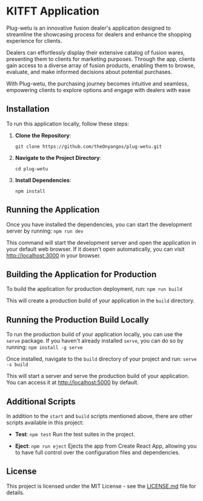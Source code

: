 # KITFT Application

Plug-wetu is an innovative fusion dealer's application designed to streamline the showcasing process for dealers and enhance the shopping experience for clients.

Dealers can effortlessly display their extensive catalog of fusion wares, presenting them to clients for marketing purposes. Through the app, clients gain access to a diverse array of fusion products, enabling them to browse, evaluate, and make informed decisions about potential purchases.

With Plug-wetu, the purchasing journey becomes intuitive and seamless, empowering clients to explore options and engage with dealers with ease

## Installation

To run this application locally, follow these steps:

1. **Clone the Repository**: 
    ```
    git clone https://github.com/theOnyangos/plug-wetu.git
    ```

2. **Navigate to the Project Directory**: 
    ```
    cd plug-wetu
    ```

3. **Install Dependencies**: 
    ```
    npm install
    ```

## Running the Application

Once you have installed the dependencies, you can start the development server by running: `npm run dev`


This command will start the development server and open the application in your default web browser. If it doesn't open automatically, you can visit [http://localhost:3000](http://localhost:3000) in your browser.

## Building the Application for Production

To build the application for production deployment, run: `npm run build`


This will create a production build of your application in the `build` directory.

## Running the Production Build Locally

To run the production build of your application locally, you can use the `serve` package. If you haven't already installed `serve`, you can do so by running: `npm install -g serve`

Once installed, navigate to the `build` directory of your project and run: `serve -s build`

This will start a server and serve the production build of your application. You can access it at [http://localhost:5000](http://localhost:5000) by default.

## Additional Scripts

In addition to the `start` and `build` scripts mentioned above, there are other scripts available in this project:

- **Test**: `npm test`
  Run the test suites in the project.

- **Eject**: `npm run eject`
  Ejects the app from Create React App, allowing you to have full control over the configuration files and dependencies.

## License

This project is licensed under the MIT License - see the [LICENSE.md](LICENSE.md) file for details.


